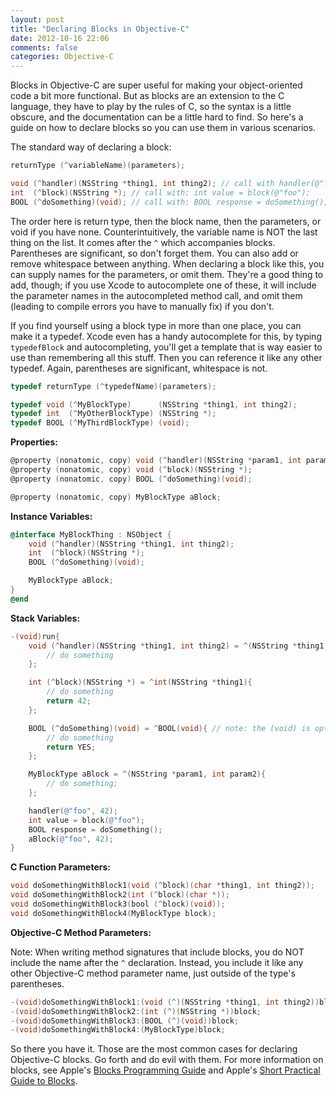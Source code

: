 ```yaml
---
layout: post
title: "Declaring Blocks in Objective-C"
date: 2012-10-16 22:06
comments: false
categories: Objective-C
---
```


Blocks in Objective-C are super useful for making your object-oriented code a bit more functional. But as blocks are an extension to the C language, they have to play by the rules of C, so the syntax is a little obscure, and the documentation can be a little hard to find. So here's a guide on how to declare blocks so you can use them in various scenarios.

The standard way of declaring a block:

```objective-c
returnType (^variableName)(parameters);

void (^handler)(NSString *thing1, int thing2); // call with handler(@"foo", 42);
int  (^block)(NSString *); // call with: int value = block(@"foo");
BOOL (^doSomething)(void); // call with: BOOL response = doSomething();
```

The order here is return type, then the block name, then the parameters, or void if you have none. Counterintuitively, the variable name is NOT the last thing on the list. It comes after the `^` which accompanies blocks. Parentheses are significant, so don't forget them. You can also add or remove whitespace between anything. When declaring a block like this, you can supply names for the parameters, or omit them. They're a good thing to add, though; if you use Xcode to autocomplete one of these, it will include the parameter names in the autocompleted method call, and omit them (leading to compile errors you have to manually fix) if you don't.

If you find yourself using a block type in more than one place, you can make it a typedef. Xcode even has a handy autocomplete for this, by typing `typedefBlock` and autocompleting, you'll get a template that is way easier to use than remembering all this stuff. Then you can reference it like any other typedef. Again, parentheses are significant, whitespace is not.

```objective-c
typedef returnType (^typedefName)(parameters);

typedef void (^MyBlockType)      (NSString *thing1, int thing2);
typedef int  (^MyOtherBlockType) (NSString *);
typedef BOOL (^MyThirdBlockType) (void);
```

**Properties:**

```objective-c
@property (nonatomic, copy) void (^handler)(NSString *param1, int param2);
@property (nonatomic, copy) void (^block)(NSString *);
@property (nonatomic, copy) BOOL (^doSomething)(void);

@property (nonatomic, copy) MyBlockType aBlock;
```

**Instance Variables:**

```objective-c
@interface MyBlockThing : NSObject {
	void (^handler)(NSString *thing1, int thing2);
	int  (^block)(NSString *);
	BOOL (^doSomething)(void);

	MyBlockType aBlock;
}
@end
```

**Stack Variables:**

```objective-c
-(void)run{
	void (^handler)(NSString *thing1, int thing2) = ^(NSString *thing1, int thing2){
		// do something
	};

	int (^block)(NSString *) = ^int(NSString *thing1){
		// do something
		return 42;
	};

	BOOL (^doSomething)(void) = ^BOOL(void){ // note: the (void) is optional here
		// do something
		return YES;
	};

	MyBlockType aBlock = ^(NSString *param1, int param2){
		// do something;
	};

	handler(@"foo", 42);
	int value = block(@"foo");
	BOOL response = doSomething();
	aBlock(@"foo", 42);
}
```

**C Function Parameters:**

```objective-c
void doSomethingWithBlock1(void (^block)(char *thing1, int thing2));
void doSomethingWithBlock2(int (^block)(char *));
void doSomethingWithBlock3(bool (^block)(void));
void doSomethingWithBlock4(MyBlockType block);
```

**Objective-C Method Parameters:**

Note: When writing method signatures that include blocks, you do NOT include the name after the `^` declaration. Instead, you include it like any other Objective-C method parameter name, just outside of the type's parentheses.

```objective-c
-(void)doSomethingWithBlock1:(void (^)(NSString *thing1, int thing2))block;
-(void)doSomethingWithBlock2:(int (^)(NSString *))block;
-(void)doSomethingWithBlock3:(BOOL (^)(void))block;
-(void)doSomethingWithBlock4:(MyBlockType)block;
```

So there you have it. Those are the most common cases for declaring Objective-C blocks. Go forth and do evil with them. For more information on blocks, see Apple's [Blocks Programming Guide](https://developer.apple.com/library/mac/#documentation/Cocoa/Conceptual/Blocks/Articles/00_Introduction.html) and Apple's [Short Practical Guide to Blocks](http://developer.apple.com/library/ios/#featuredarticles/Short_Practical_Guide_Blocks/_index.html).